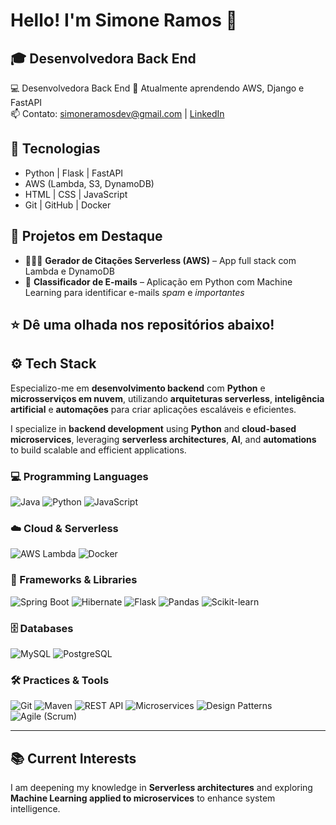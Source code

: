 # Hello! I'm Simone Ramos 👋  
🎓 **Desenvolvedora Back End**
---

💻 Desenvolvedora Back End 
🌱 Atualmente aprendendo AWS, Django e FastAPI  
📫 Contato: [simoneramosdev@gmail.com](mailto:seuemail@gmail.com) | [LinkedIn](https://linkedin.com/in/simoneramosdev)

## 🧠 Tecnologias
- Python | Flask | FastAPI  
- AWS (Lambda, S3, DynamoDB)  
- HTML | CSS | JavaScript  
- Git | GitHub | Docker

## 📂 Projetos em Destaque
- 🧑‍💻💬  **Gerador de Citações Serverless (AWS)** – App full stack com Lambda e DynamoDB  
- 💌 **Classificador de E-mails** – Aplicação em Python com Machine Learning para identificar e-mails *spam* e *importantes*  

⭐ Dê uma olhada nos repositórios abaixo!
---

## ⚙️ Tech Stack  
Especializo-me em **desenvolvimento backend** com **Python** e **microsserviços em nuvem**, utilizando **arquiteturas serverless**, **inteligência artificial** e **automações** para criar aplicações escaláveis e eficientes.

I specialize in **backend development** using **Python** and **cloud-based microservices**, leveraging **serverless architectures**, **AI**, and **automations** to build scalable and efficient applications.  

### 💻 Programming Languages  
![Java](https://img.shields.io/badge/Java-ED8B00?style=for-the-badge&logo=openjdk&logoColor=white)
![Python](https://img.shields.io/badge/Python-3776AB?style=for-the-badge&logo=python&logoColor=white)
![JavaScript](https://img.shields.io/badge/JavaScript-F7DF1E?style=for-the-badge&logo=javascript&logoColor=black)

### ☁️ Cloud & Serverless  
![AWS Lambda](https://img.shields.io/badge/AWS%20Lambda-FF9900?style=for-the-badge&logo=awslambda&logoColor=white)
![Docker](https://img.shields.io/badge/Docker-2496ED?style=for-the-badge&logo=docker&logoColor=white)

### 🧠 Frameworks & Libraries  
![Spring Boot](https://img.shields.io/badge/Spring%20Boot-6DB33F?style=for-the-badge&logo=springboot&logoColor=white)
![Hibernate](https://img.shields.io/badge/Hibernate-59666C?style=for-the-badge&logo=hibernate&logoColor=white)
![Flask](https://img.shields.io/badge/Flask-000000?style=for-the-badge&logo=flask&logoColor=white)
![Pandas](https://img.shields.io/badge/Pandas-150458?style=for-the-badge&logo=pandas&logoColor=white)
![Scikit-learn](https://img.shields.io/badge/Scikit--learn-F7931E?style=for-the-badge&logo=scikitlearn&logoColor=white)

### 🗄️ Databases  
![MySQL](https://img.shields.io/badge/MySQL-4479A1?style=for-the-badge&logo=mysql&logoColor=white)
![PostgreSQL](https://img.shields.io/badge/PostgreSQL-4169E1?style=for-the-badge&logo=postgresql&logoColor=white)

### 🛠️ Practices & Tools  
![Git](https://img.shields.io/badge/Git-F05032?style=for-the-badge&logo=git&logoColor=white)
![Maven](https://img.shields.io/badge/Maven-C71A36?style=for-the-badge&logo=apachemaven&logoColor=white)
![REST API](https://img.shields.io/badge/REST-02569B?style=for-the-badge&logo=rest&logoColor=white)
![Microservices](https://img.shields.io/badge/Microservices-FF6F00?style=for-the-badge&logo=microgenetics&logoColor=white)
![Design Patterns](https://img.shields.io/badge/Design%20Patterns-4CAF50?style=for-the-badge&logo=pattern&logoColor=white)
![Agile (Scrum)](https://img.shields.io/badge/Agile%20(Scrum)-2496ED?style=for-the-badge&logo=scrumalliance&logoColor=white)

---

## 📚 Current Interests  
I am deepening my knowledge in **Serverless architectures** and exploring **Machine Learning applied to microservices** to enhance system intelligence.
